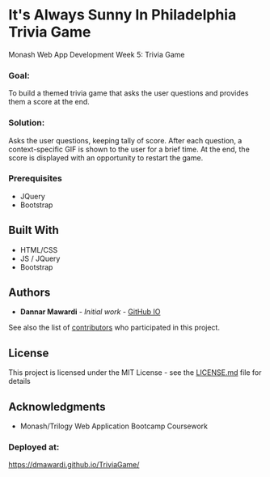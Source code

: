 # It's Always Sunny In Philadelphia Trivia Game
Monash Web App Development Week 5: Trivia Game

### Goal: 
To build a themed trivia game that asks the user questions and provides them a score at the end.

### Solution:
Asks the user questions, keeping tally of score.  After each question, a context-specific GIF is shown to the user for a brief time.  At the end, the score is displayed with an opportunity to restart the game.


### Prerequisites

* JQuery
* Bootstrap

## Built With

* HTML/CSS
* JS / JQuery
* Bootstrap

## Authors

* **Dannar Mawardi** - *Initial work* - [GitHub IO](https://dmawardi.github.io)

See also the list of [contributors](https://github.com/dmawardi/project/contributors) who participated in this project.

## License

This project is licensed under the MIT License - see the [LICENSE.md](LICENSE.md) file for details

## Acknowledgments

* Monash/Trilogy Web Application Bootcamp Coursework


### Deployed at:
https://dmawardi.github.io/TriviaGame/
